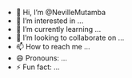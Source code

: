 - 👋 Hi, I’m @NevilleMutamba
- 👀 I’m interested in ...
- 🌱 I’m currently learning ...
- 💞️ I’m looking to collaborate on ...
- 📫 How to reach me ...
- 😄 Pronouns: ...
- ⚡ Fun fact: ...

<!---
NevilleMutamba/NevilleMutamba is a ✨ special ✨ repository because its `README.md` (this file) appears on your GitHub profile.
You can click the Preview link to take a look at your changes.
--->
